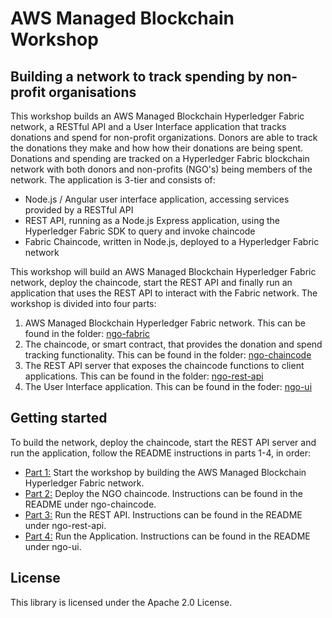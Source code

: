 # AWS Managed Blockchain Workshop

## Building a network to track spending by non-profit organisations

This workshop builds an AWS Managed Blockchain Hyperledger Fabric network, a RESTful API and a 
User Interface application that tracks donations and spend for non-profit organizations. Donors 
are able to track the donations they make and how how their donations are being spent. Donations 
and spending are tracked on a Hyperledger Fabric blockchain network with both donors and non-profits 
(NGO's) being members of the network. The application is 3-tier and consists of:

* Node.js / Angular user interface application, accessing services provided by a RESTful API
* REST API, running as a Node.js Express application, using the Hyperledger Fabric SDK to query 
and invoke chaincode
* Fabric Chaincode, written in Node.js, deployed to a Hyperledger Fabric network

This workshop will build an AWS Managed Blockchain Hyperledger Fabric network, deploy the chaincode,
start the REST API and finally run an application that uses the REST API to interact with the Fabric
network. The workshop is divided into four parts:

1. AWS Managed Blockchain Hyperledger Fabric network. This can be found in the folder: [ngo-fabric](ngo-fabric)
2. The chaincode, or smart contract, that provides the donation and spend tracking functionality. This can be found in the folder: [ngo-chaincode](ngo-chaincode)
3. The REST API server that exposes the chaincode functions to client applications. This can be found in the folder: [ngo-rest-api](ngo-rest-api)
4. The User Interface application. This can be found in the foder: [ngo-ui](ngo-ui)

## Getting started
To build the network, deploy the chaincode, start the REST API server and run the application, follow the 
README instructions in parts 1-4, in order:

* [Part 1:](ngo-fabric/README.md) Start the workshop by building the AWS Managed Blockchain Hyperledger Fabric network.
* [Part 2:](ngo-chaincode/README.md) Deploy the NGO chaincode. Instructions can be found in the README under ngo-chaincode.
* [Part 3:](ngo-rest-api/README.md) Run the REST API. Instructions can be found in the README under ngo-rest-api.
* [Part 4:](ngo-ui/README.md) Run the Application. Instructions can be found in the README under ngo-ui.

## License

This library is licensed under the Apache 2.0 License. 
